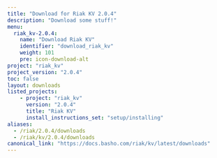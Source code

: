 ```yaml
---
title: "Download for Riak KV 2.0.4"
description: "Download some stuff!"
menu:
  riak_kv-2.0.4:
    name: "Download Riak KV"
    identifier: "download_riak_kv"
    weight: 101
    pre: icon-download-alt
project: "riak_kv"
project_version: "2.0.4"
toc: false
layout: downloads
listed_projects:
    - project: "riak_kv"
      version: "2.0.4"
      title: "Riak KV"
      install_instructions_set: "setup/installing"
aliases:
  - /riak/2.0.4/downloads
  - /riak/kv/2.0.4/downloads
canonical_link: "https://docs.basho.com/riak/kv/latest/downloads"
---
```

